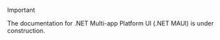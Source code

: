 > [!IMPORTANT]
> The documentation for .NET Multi-app Platform UI (.NET MAUI) is under construction.
